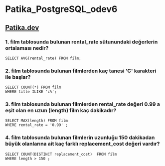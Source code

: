 # Patika_PostgreSQL_odev6

## [Patika.dev](www.patika.dev)

### 1. film tablosunda bulunan rental_rate sütunundaki değerlerin ortalaması nedir?
`SELECT AVG(rental_rate) FROM film;`

### 2. film tablosunda bulunan filmlerden kaç tanesi 'C' karakteri ile başlar?
`SELECT COUNT(*) FROM film` <br>
`WHERE title ILIKE 'c%';`

### 3. film tablosunda bulunan filmlerden rental_rate değeri 0.99 a eşit olan en uzun (length) film kaç dakikadır?
`SELECT MAX(length) FROM film` <br>
`WHERE rental_rate = '0.99' ;`


### 4. film tablosunda bulunan filmlerin uzunluğu 150 dakikadan büyük olanlarına ait kaç farklı replacement_cost değeri vardır?
`SELECT COUNT(DISTINCT replacement_cost)  FROM film`<br>
`WHERE length > 150 ;`
